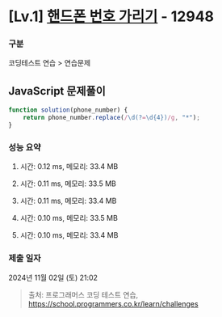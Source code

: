 # [Lv.1] [핸드폰 번호 가리기](https://school.programmers.co.kr/learn/courses/30/lessons/12948?language=javascript) - 12948 

### 구분

코딩테스트 연습 > 연습문제

## JavaScript 문제풀이

```js
function solution(phone_number) {    
    return phone_number.replace(/\d(?=\d{4})/g, "*");
}
```

### 성능 요약

1. 시간: 0.12 ms, 메모리: 33.4 MB

2. 시간: 0.11 ms, 메모리: 33.5 MB
3. 시간: 0.11 ms, 메모리: 33.4 MB
4. 시간: 0.10 ms, 메모리: 33.5 MB
5. 시간: 0.10 ms, 메모리: 33.4 MB

### 제출 일자

2024년 11월 02일 (토) 21:02

> 출처: 프로그래머스 코딩 테스트 연습, https://school.programmers.co.kr/learn/challenges